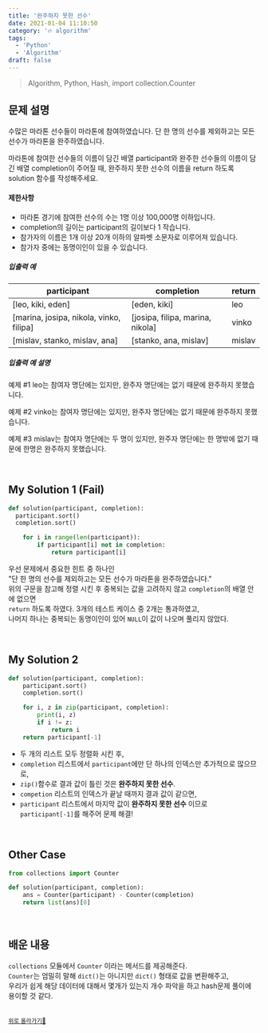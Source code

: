 ```yaml
---
title: '완주하지 못한 선수'
date: 2021-01-04 11:10:50
category: '🔥 algorithm'
tags:
  - 'Python'
  - 'Algorithm'
draft: false
---
```


> Algorithm, Python, Hash, import collection.Counter

## 문제 설명

수많은 마라톤 선수들이 마라톤에 참여하였습니다. 단 한 명의 선수를 제외하고는 모든 선수가 마라톤을 완주하였습니다.

마라톤에 참여한 선수들의 이름이 담긴 배열 participant와 완주한 선수들의 이름이 담긴 배열 completion이 주어질 때, 완주하지 못한 선수의 이름을 return 하도록 solution 함수를 작성해주세요.

#### 제한사항

- 마라톤 경기에 참여한 선수의 수는 1명 이상 100,000명 이하입니다.
- completion의 길이는 participant의 길이보다 1 작습니다.
- 참가자의 이름은 1개 이상 20개 이하의 알파벳 소문자로 이루어져 있습니다.
- 참가자 중에는 동명이인이 있을 수 있습니다.

##### 입출력 예

| participant                             | completion                       | return |
| --------------------------------------- | -------------------------------- | ------ |
| [leo, kiki, eden]                       | [eden, kiki]                     | leo    |
| [marina, josipa, nikola, vinko, filipa] | [josipa, filipa, marina, nikola] | vinko  |
| [mislav, stanko, mislav, ana]           | [stanko, ana, mislav]            | mislav |

##### 입출력 예 설명

예제 #1
leo는 참여자 명단에는 있지만, 완주자 명단에는 없기 때문에 완주하지 못했습니다.

예제 #2
vinko는 참여자 명단에는 있지만, 완주자 명단에는 없기 때문에 완주하지 못했습니다.

예제 #3
mislav는 참여자 명단에는 두 명이 있지만, 완주자 명단에는 한 명밖에 없기 때문에 한명은 완주하지 못했습니다.

<br/>

## My Solution 1 (Fail)

```python
def solution(participant, completion):
  participant.sort()
  completion.sort()

    for i in range(len(participant)):
        if participant[i] not in completion:
            return participant[i]
```

우선 문제에서 중요한 힌트 중 하나인  
"단 한 명의 선수를 제외하고는 모든 선수가 마라톤을 완주하였습니다."  
위의 구문을 참고해 정렬 시킨 후 중복되는 값을 고려하지 않고 `completion`의 배열 안에 없으면  
`return` 하도록 하였다. 3개의 테스트 케이스 중 2개는 통과하였고,  
나머지 하나는 중복되는 동명이인이 있어 `NULL`이 값이 나오며 풀리지 않았다.

<br/>

## My Solution 2

```python
def solution(participant, completion):
    participant.sort()
    completion.sort()

    for i, z in zip(participant, completion):
        print(i, z)
        if i != z:
            return i
    return participant[-1]
```

- 두 개의 리스트 모두 정렬화 시킨 후,
- `completion` 리스트에서 `participant`에만 단 하나의 인덱스만 추가적으로 많으므로,
- `zip()`함수로 결과 값이 틀린 것은 **완주하지 못한 선수**.
- `competion` 리스트의 인덱스가 끝날 때까지 결과 값이 같으면,
- `participant` 리스트에서 마지막 값이 **완주하지 못한 선수** 이므로 `participant[-1]`를 해주어 문제 해결!

<br/>

## Other Case

```python
from collections import Counter

def solution(participant, completion):
    ans = Counter(participant) - Counter(completion)
    return list(ans)[0]
```

<br/>

## 배운 내용

`collections` 모듈에서 `Counter` 이라는 메서드를 제공해준다.  
`Counter`는 엄밀히 말해 `dict()`는 아니지만 `dict()` 형태로 값을 변환해주고,  
우리가 쉽게 해당 데이터에 대해서 몇개가 있는지 개수 파악을 하고 hash문제 풀이에 용이할 것 같다.

<br />
<a href='#'><small class='up-button'>위로 올라가기💨</small></a>
<br />
